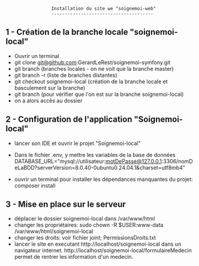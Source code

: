                      Installation du site we "soignemoi-web"
                     --------------------------------------

1 - Création de la branche locale "soignemoi-local"
-------------------------------------------------
- Ouvrir un terminal
- git clone git@github.com:GerardLeRest/soignemoi-symfony.git
- git branch  (branches locales - on ne voit que la branche master)
- git branch -r (liste de branches distantes)
- git checkout soignemoi-local (création de la branche locale et basculement sur la branche)
- git branch (pour vérifier que l'on est sur la branche soignemoi-local)
- on a alors accès au dossier

2 - Configuration de l'application "Soignemoi-local"
  ----------------------------------------------
- lancer son IDE et ouvrir le projet "Soignemoi-local"
- Dans le fichier .env, y mettre les variables de la base de données
  DATABASE_URL="mysql://utilisateur:motDePasse@127.0.0.1:3306/nomDeLaBDD?serverVersion=8.0.40-0ubuntu0.24.04.1&charset=utf8mb4"

- ouvrir un terminal pour installer les dépendances manquantes du projet: composer install

3 - Mise en place sur le serveur
---------------------------------
- déplacer le dossier soignemoi-local dans /var/www/html
- changer les propriétaires:
    sudo chown -R $USER:www-data /var/www/html/soignemoi-local
- changer les droits:
  voir fichier joint; PermissionsDroits.txt
- lancer le site en executant http://localhost/soignemoi-local dans un navigateur internet.
  http://localhost/soignemoi-local/formulaireMedecin permet de rentrer les information d'un medecin.
